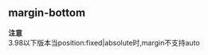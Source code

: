 ## margin-bottom


<!-- CSSJSON.margin-bottom.description -->

<!-- CSSJSON.margin-bottom.syntax -->

<!-- CSSJSON.margin-bottom.values -->

<!-- CSSJSON.margin-bottom.defaultValue -->

<!-- CSSJSON.margin-bottom.unixTags -->

**注意**  
3.98以下版本当position:fixed|absolute时,margin不支持auto

<!-- CSSJSON.margin-bottom.compatibility -->

<!-- CSSJSON.margin-bottom.reference -->
